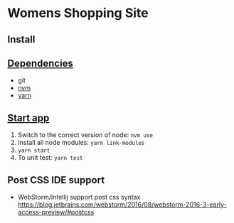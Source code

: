 <!--[RM_HEADING]-->
# Womens Shopping Site

<!--[RM_INSTALL]-->
## Install

## [Dependencies](id:dependencies)
- git
- [nvm](http://github.com/creationix/nvm)  
- [yarn](http://yarnpkg.com/) 

## [Start app](id:start-app)

1. Switch to the correct version of node: `nvm use`
2. Install all node modules: `yarn link-modules`
3. `yarn start`
4. To unit test: `yarn test`


## Post CSS IDE support

- WebStorm/Intellij support post css syntax
 https://blog.jetbrains.com/webstorm/2016/08/webstorm-2016-3-early-access-preview/#postcss
